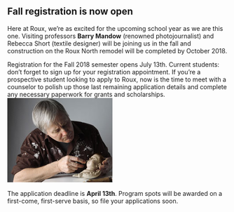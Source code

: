 ﻿## Fall registration is now open

Here at Roux, we’re as excited for the upcoming school year as we are this one. Visiting professors **Barry Mandow** (renowned photojournalist) and Rebecca Short (textile designer) will be joining us in the fall and construction on the Roux North remodel will be completed by October 2018.

Registration for the Fall 2018 semester opens July 13th. Current students: don’t forget to sign up for your registration appointment. If you’re a prospective student looking to apply to Roux, now is the time to meet with a counselor to polish up those last remaining application details and complete any necessary paperwork for grants and scholarships. 
![Award[1]](award[1].jpg)

The application deadline is **April 13th**. Program spots will be awarded on a first-come, first-serve basis, so file your applications soon.

